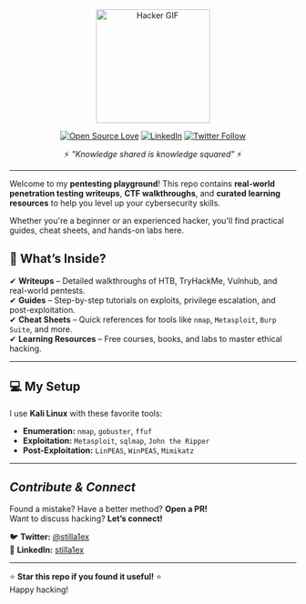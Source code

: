 <div align="center">
  <img src="https://media.giphy.com/media/L1R1tvI9svkIWwpVYr/giphy.gif" width="200" alt="Hacker GIF">
  
  [![Open Source Love](https://badges.frapsoft.com/os/v2/open-source.svg?v=103)](https://github.com/stilla1ex/)
  [![LinkedIn](https://img.shields.io/badge/LinkedIn-Connect%20with%20me-blue?style=flat&logo=linkedin)](https://linkedin.com/in/stilla1ex)
  [![Twitter Follow](https://img.shields.io/twitter/follow/Iam4lex?style=social)](https://twitter.com/stilla1ex)
  
  ⚡ *"Knowledge shared is knowledge squared"* ⚡
</div>

---

Welcome to my **pentesting playground**! This repo contains **real-world penetration testing writeups**, **CTF walkthroughs**, and **curated learning resources** to help you level up your cybersecurity skills.  

Whether you're a beginner or an experienced hacker, you'll find practical guides, cheat sheets, and hands-on labs here.  

## 📂 **What’s Inside?**  

✔ **Writeups** – Detailed walkthroughs of HTB, TryHackMe, Vulnhub, and real-world pentests.  
✔ **Guides** – Step-by-step tutorials on exploits, privilege escalation, and post-exploitation.  
✔ **Cheat Sheets** – Quick references for tools like `nmap`, `Metasploit`, `Burp Suite`, and more.  
✔ **Learning Resources** – Free courses, books, and labs to master ethical hacking.  

---

## 💻 **My Setup**  

I use **Kali Linux** with these favorite tools:  
- **Enumeration:** `nmap`, `gobuster`, `ffuf`  
- **Exploitation:** `Metasploit`, `sqlmap`, `John the Ripper`  
- **Post-Exploitation:** `LinPEAS`, `WinPEAS`, `Mimikatz`  

---

## *Contribute & Connect*  

Found a mistake? Have a better method? **Open a PR!**  
Want to discuss hacking? **Let’s connect!**  

🐦 **Twitter:** [@stilla1ex](https://twitter.com/stilla1ex)  
💼 **LinkedIn:** [stilla1ex](https://linkedin.com/in/stilla1ex)  

---

⭐ **Star this repo if you found it useful!** ⭐  
Happy hacking!
